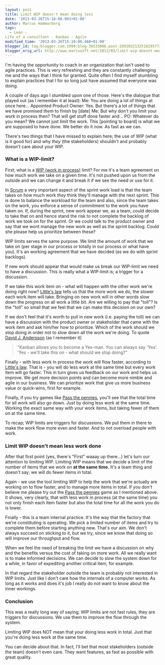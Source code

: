 ```yaml
---
layout: post
title: Limit WIP doesn't mean doing less
date: '2013-03-26T15:18:00.001+01:00'
author: Marcus Hammarberg
tags:
  - Lean -
Life of a consultant - Kanban - Agile
modified_time: '2013-03-26T15:19:06.460+01:00'
blogger_id: tag:blogger.com,1999:blog-36533086.post-2693832132518295773
blogger_orig_url: http://www.marcusoft.net/2013/03/limit-wip-doesnt-mean-doing-less-stuff.html
---
```



<div dir="ltr" style="text-align: left;" trbidi="on">

I'm having the opportunity to coach in an organization that isn't used
to agile practices. This is very refreshing and they are constantly
challenging me and the ways that I think for granted. Quite often I find
myself stumbling to explain practices that I for so long just have
assumed that everyone was doing.

A couple of days ago I stumbled upon one of those. Here's
the dialogue that played out (as I remember it at least):
Me: You are doing a lot of things at once here...
Appointed Product Owner: Yes. But there's a lot of things that we have
promised *them* to finish by \[date\]
Me: But why don't you limit your work in process then? That will get
stuff done faster and ..
PO: Whatever do you mean? We cannot just limit the work. This \[pointing
to board\] is what we are supposed to have done. We better do it now. As
fast as we can.

There's two things that I have missed to explain here; the use of WIP
(what is it good for) and why *they* (the stakeholders) shouldn't and
probably doesn't care about your WIP.



### What is a WIP-limit?

First; what is a [WIP (work in
process)](http://en.wikipedia.org/wiki/Work_in_process) limit? For me
it's a team agreement on how much work we take on a given time. It's not
pushed upon us from the outside and we can change it and break it if we
see the need or use for it.

In [Scrum](http://en.wikipedia.org/wiki/Scrum_(development)) a very
important aspect of the sprint work load is that the team takes on how
much work *they* think they'll manage with the next sprint. This is done
to balance the workload for the team and also, since the team takes on
the work, you enforce a sense of commitment to the work you have taken
on. If, during the sprint, new work appear we, as a team, could decide
to take that on and hence stand the risk to not complete the backlog of
work we took on for the sprint. Or we could talk to the product owner
and say that we wont manage the new work as well as the sprint backlog.
Could she please help us prioritize between these?

WIP limits serves the same purpose. We limit the amount of work that we
take on (per stage in our process or totally in our process or what have
you). It's an working agreement that we have decided (as we do with
sprint backlogs).

<div style="text-align: left;">

If new work should appear that would make us break our WIP-limit we need
to have a discussion. This is really what a WIP-limit is; a trigger for
a discussion. 

</div>

<div style="text-align: left;">



</div>

<div style="text-align: left;">

If we take this work item on - what will happen with the other work
we're doing right now? [Little's
law](http://en.wikipedia.org/wiki/Little's_law) tells us that the more
work we do, the slower each work item will take. Bringing on new work
will in other words slow down the progress on all work a little bit. Are
we willing to pay that "toll"? Is the "toll" so small that we feel that
we can make this decision on our own?

</div>

<div style="text-align: left;">



</div>

<div style="text-align: left;">

If we don't feel that it's worth to pull in new work (i.e. paying the
toll) we can have a discussion with the product owner or stakeholder
that came with the work item and ask him/her how to prioritize. Which of
the work should we stop doing in order not to slow down all the work
we're doing. To quote [David J.
Andersson](http://www.agilemanagement.net/) (as I remember it) 

</div>

> "Kanban allows you to become a Yes-man. You can always say 'Yes'.
> 'Yes - we'll take this on - what should we stop doing?"

Finally - with less work in process the work will flow faster, according
to [Little's law](http://en.wikipedia.org/wiki/Little's_law). That is -
you will do less work at the same time but every work item will go
faster. This in turn gives us feedback on our work and helps us improve.
We get more decision points and can become more nimble and agile in our
business. We can prioritize work that give us more business value or
quick-wins, first for example.

Finally, if you try games like [Pass the
pennies](http://blog.crisp.se/2008/09/08/mattiasskarin/1220882915232),
you'll see that the total time for all work will also go down. Just by
doing less work at the same time. Working the exact same way with your
work items, but taking fewer of them on at the same time.

To recap; WIP limits are triggers for discussions. We put them in there
to make the work flow more even and faster. And to not overload people
with work.

### Limit WIP doesn't mean less work done

<div>

After that first point (yes, there's "First" waaay up there...) let's
turn our attention to limiting WIP. Limiting WIP means that we decide a
limit of the number of items that we work on **at the same time.** It's
a team thing and doesn't say; we will do fewer items in total. 

</div>

<div>



</div>

<div>

Again - we use the tool limiting WIP to help the work that we're
actually are working on to flow faster, and to manage more items in
total. If you don't believe me please try out the [Pass the
pennies](http://blog.crisp.se/2008/09/08/mattiasskarin/1220882915232) game
as I mentioned above. It shows, very clearly, that with less work in
process (at the same time) you not only finish each item faster but also
the total time for all the work you do is lower. 

</div>

<div>



</div>

<div>

Finally - this is a team internal practice. It's the way that the
factory that we're constituting is operating. We pick a limited number
of items and try to complete them before starting anything new. That's
our aim. We don't always succeed on sticking to it, but we try, since we
know that doing so will improve our throughput and flow.

</div>

<div>



</div>

<div>

When we feel the need of breaking the limit we have a discussion on why
and the benefits versus the cost of taking on more work. All we really
want is to make informed decisions. We can decide to slow the system
down for a while, in favor of expediting another critical item, for
example.

</div>

<div>



</div>

<div>

In that regard the stakeholder outside the team is probably not
interested in WIP limits. Just like I don't care how the internals of a
computer works. As long as it works and does it's job I really do not
want to know about the inner workings. 

</div>

### Conclusion

<div>

This was a really long way of saying; WIP limits are not fast rules,
they are triggers for discussions. We use them to improve the flow
through the system. 

</div>

<div>



</div>

<div>

Limiting WIP does NOT mean that your doing less work in total. Just that
you're doing less work at the same time. 

</div>

<div>



</div>

<div>

You can decide about that. In fact, I'll bet that most stakeholders
(outside the team) doesn't even care. They want features, as fast as
possible with great quality.  

</div>

</div>
